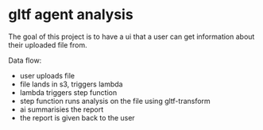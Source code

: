 # gltf agent analysis

The goal of this project is to have a ui that a user can get information about their uploaded file from.

Data flow:

- user uploads file
- file lands in s3, triggers lambda
- lambda triggers step function
- step function runs analysis on the file using gltf-transform
- ai summarisies the report
- the report is given back to the user
